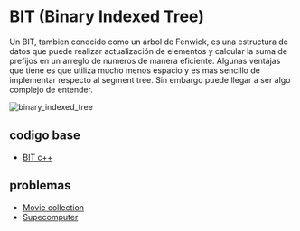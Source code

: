 # BIT (Binary Indexed Tree)
Un BIT, tambien conocido como un árbol de Fenwick, es una estructura de datos que puede realizar actualización de elementos y calcular la suma de prefijos en un arreglo de numeros de manera eficiente. Algunas ventajas que tiene es que utiliza mucho menos espacio y es mas sencillo de implementar respecto al segment tree. Sin embargo puede llegar a ser algo complejo de entender.

![binary_indexed_tree](https://user-images.githubusercontent.com/101950765/194737764-bf4cd5bc-0bc8-410c-8da2-5afc4270b1aa.png)

## codigo base
- [BIT c++](https://github.com/dylanjitt/Algoritmica/blob/main/contenido/Estructura_de_datos/BIT/BIT.cpp)

## problemas
- [Movie collection](https://vjudge.net/contest/518038#problem/B)
- [Supecomputer](https://vjudge.net/contest/518038#problem/D)

